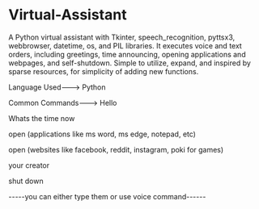 # Virtual-Assistant
A Python virtual assistant with Tkinter, speech_recognition, pyttsx3, webbrowser, datetime, os, and PIL libraries.
It executes voice and text orders, including greetings, time announcing, opening applications and webpages, and 
self-shutdown. Simple to utilize, expand, and inspired by sparse resources, for simplicity of adding new functions.

Language Used--->
Python

Common Commands---> 
Hello

Whats the time now
                  
open (applications like ms word, ms edge, notepad, etc)
                    
open (websites like facebook, reddit, instagram, poki for games)
                    
your creator
                    
shut down
            
-----you can either type them or use voice command------
                    
